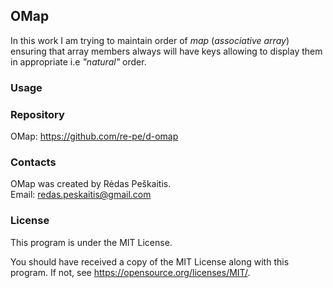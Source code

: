 ## OMap

In this work I am trying to maintain order of _map_ (_associative array_) ensuring that array members always will have keys allowing to display them in appropriate i.e _"natural"_ order.

### Usage

### Repository
OMap: <https://github.com/re-pe/d-omap>

### Contacts

OMap was created by Rėdas Peškaitis.<br />
Email: redas.peskaitis@gmail.com

### License

This program is under the MIT License.

You should have received a copy of the MIT License along with this program. If not, see <https://opensource.org/licenses/MIT/>.
